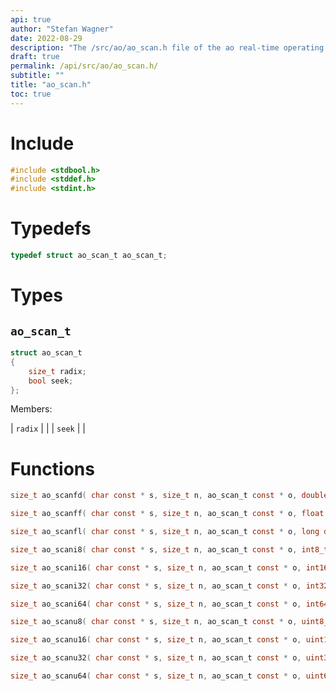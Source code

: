 ```yaml
---
api: true
author: "Stefan Wagner"
date: 2022-08-29
description: "The /src/ao/ao_scan.h file of the ao real-time operating system."
draft: true
permalink: /api/src/ao/ao_scan.h/
subtitle: ""
title: "ao_scan.h"
toc: true
---
```


# Include

```c
#include <stdbool.h>
#include <stddef.h>
#include <stdint.h>
```

# Typedefs

```c
typedef struct ao_scan_t ao_scan_t;
```

# Types

## `ao_scan_t`

```c
struct ao_scan_t
{
    size_t radix;
    bool seek;
};
```

Members:

| `radix` | |
| `seek` | |

# Functions

```c
size_t ao_scanfd( char const * s, size_t n, ao_scan_t const * o, double * v);
```

```c
size_t ao_scanff( char const * s, size_t n, ao_scan_t const * o, float * v);
```

```c
size_t ao_scanfl( char const * s, size_t n, ao_scan_t const * o, long double * v);
```

```c
size_t ao_scani8( char const * s, size_t n, ao_scan_t const * o, int8_t * v);
```

```c
size_t ao_scani16( char const * s, size_t n, ao_scan_t const * o, int16_t * v);
```

```c
size_t ao_scani32( char const * s, size_t n, ao_scan_t const * o, int32_t * v);
```

```c
size_t ao_scani64( char const * s, size_t n, ao_scan_t const * o, int64_t * v);
```

```c
size_t ao_scanu8( char const * s, size_t n, ao_scan_t const * o, uint8_t * v);
```

```c
size_t ao_scanu16( char const * s, size_t n, ao_scan_t const * o, uint16_t * v);
```

```c
size_t ao_scanu32( char const * s, size_t n, ao_scan_t const * o, uint32_t * v);
```

```c
size_t ao_scanu64( char const * s, size_t n, ao_scan_t const * o, uint64_t * v);
```

